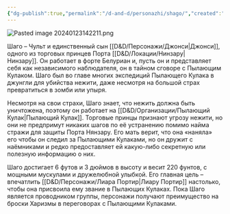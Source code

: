 ```yaml
---
{"dg-publish":true,"permalink":"/d-and-d/personazhi/shago/","created":"2023-12-25T19:49:48.263+04:00","updated":"2024-01-23T14:22:12.925+04:00"}
---
```



![Pasted image 20240123142211.png](/img/user/img/Pasted%20image%2020240123142211.png)

Шаго – Чульт и единственный сын [[D&D/Персонажи/Джонси\|Джонси]], одного из торговых принцев Порта [[D&D/Локации/Нинзару\|Нинзару]]. Он работает в форте Белуриан и, пусть он и представляет себя как независимого наблюдателя, он в тайном сговоре с Пылающим Кулаком. Шаго был во главе многих экспедиций Пылающего Кулака в джунгли для убийства нежити, даже несмотря на большой страх превратиться в зомби или упыря.

Несмотря на свои страхи, Шаго знает, что нежить должна быть уничтожена, поэтому он работает на [[D&D/Организации/Пылающий Кулак\|Пылающий Кулак]]. Торговые принцы признают угрозу нежити, но они не предпримут никаких шагов по её устранению помимо найма стражи для защиты Порта Нянзару. Его мать верит, что она «наняла» его чтобы он следил за Пылающими Кулаками, но он дружит с наёмниками и редко предоставляет ей какую-либо секретную или полезную информацию о них.

Шаго достигает 6 футов и 3 дюймов в высоту и весит 220 фунтов, с мощными мускулами и дружелюбной улыбкой. Его главная цель – впечатлить [[D&D/Персонажи/Лиара Портир\|Лиару Портир]] настолько, чтобы она присвоила ему звание в Пылающих Кулаках. Пока Шаго является проводником группы, персонажи получают преимущество на броски Харизмы в переговорах с Пылающими Кулаками.